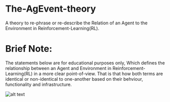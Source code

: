 # The-AgEvent-theory
A theory to re-phrase or re-describe the Relation of an Agent to the Environment in Reinforcement-Learning(RL).

# Brief Note:
The statements below are for educational purposes only, Which defines the relationship between an Agent and Environment in Reinforcement-Learning(RL) in a more clear point-of-view. That is that how both terms are identical or non-identical to one-another based on their behviour, functionality and infrastructure.


![alt text](https://github.com/Siknder-SD/The-AgEvent-theory/blob/main/Agent_Environment.jpg?raw=true)
